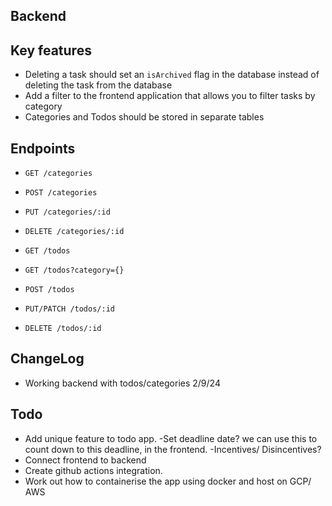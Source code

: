 
## Backend

## Key features
- Deleting a task should set an `isArchived` flag in the database instead of deleting the task from the database
- Add a filter to the frontend application that allows you to filter tasks by category
- Categories and Todos should be stored in separate tables

## Endpoints
- `GET /categories`
- `POST /categories`
- `PUT /categories/:id`
- `DELETE /categories/:id`

- `GET /todos`
- `GET /todos?category={}`
- `POST /todos`
- `PUT/PATCH /todos/:id`
- `DELETE /todos/:id`


## ChangeLog
- Working backend with todos/categories 2/9/24



## Todo
- Add unique feature to todo app. 
    -Set deadline date? we can use this to count down to this deadline, in the frontend.
    -Incentives/ Disincentives?
- Connect frontend to backend
- Create github actions integration.
- Work out how to containerise the app using docker and host on GCP/ AWS
